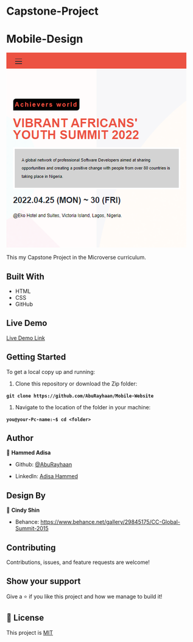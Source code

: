 # Capstone-Project

# Mobile-Design

![screenshot](images/screenshot.png)

This my Capstone Project in the Microverse curriculum.

## Built With

- HTML
- CSS
- GitHub

## Live Demo

[Live Demo Link](https://aburayhaan.github.io/Viable-Project/)

## Getting Started

To get a local copy up and running:

1. Clone this repository or download the Zip folder:

**``git clone https://github.com/AbuRayhaan/Mobile-Website``**

1. Navigate to the location of the folder in your machine:

**``you@your-Pc-name:~$ cd <folder>``**

## Author

👤 **Hammed Adisa**

- Github: [@AbuRayhaan](https://github.com/AbuRayhaan)

- LinkedIn: [Adisa Hammed](https://www.linkedin.com/in/hammed-adisa-mct-ccsp-ctp-b4378372/)

## Design By

👤 **Cindy Shin**

- Behance: https://www.behance.net/gallery/29845175/CC-Global-Summit-2015

## Contributing

Contributions, issues, and feature requests are welcome!

## Show your support

Give a ⭐ if you like this project and how we manage to build it!

## 📝 License

This project is [MIT](./MIT.md)
